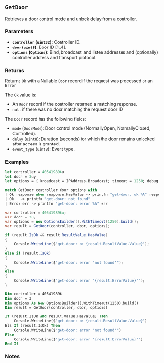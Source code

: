 ## `GetDoor`

Retrieves a door control mode and unlock delay from a controller.

### Parameters
- **`controller` (`uint32`)**: Controller ID.
- **`door` (`uint8`)**: Door ID [1..4].
- **`options` (`Options`)**: Bind, broadcast, and listen addresses and (optionally) controller address and transport protocol.

### Returns
Returns `Ok` with a Nullable `Door` record if the request was processed or an `Error` 

The `Ok` value is:
- An `Door` record if the controller returned a matching response.
- `null` if there was no door matching the request door ID.

The `Door` record has the following fields:
  - `mode` (`DoorMode`): Door control mode (NormallyOpen, NormallyClosed, Controlled).
  - `delay` (`uint8`): Duration (seconds) for which the door remains unlocked after access is granted.
  - `event_type` (`uint8`): Event type.


### Examples

```fsharp
let controller = 405419896u
let door = 3uy
let options = { broadcast = IPAddress.Broadcast; timeout = 1250; debug = true }

match GetDoor controller door options with
| Ok response when response.HasValue -> printfn "get-door: ok %A" response.Value
| Ok _ -> printfn "get-door: not found"
| Error err -> printfn "get-door: error %A" err
```

```csharp
var controller = 405419896u;
var door = 3u;
var options = new OptionsBuilder().WithTimeout(1250).build();
var result = GetDoor(controller, door, options);

if (result.IsOk && result.ResultValue.HasValue)
{
    Console.WriteLine($"get-door: ok {result.ResultValue.Value}");
}
else if (result.IsOk)
{
    Console.WriteLine($"get-door: error 'not found'");
}
else
{
    Console.WriteLine($"get-door: error '{result.ErrorValue}'");
}
```

```vb
Dim controller = 405419896
Dim door = 3
Dim options As New OptionsBuilder().WithTimeout(1250).build()
Dim result = GetDoor(controller, door, options)

If (result.IsOk And result.Value.HasValue) Then
    Console.WriteLine($"get-door: ok {result.ResultValue.Value}")
Els If (result.IsOk) Then
    Console.WriteLine($"get-door: error 'not found'")
Else
    Console.WriteLine($"get-door: error '{result.ErrorValue}'")
End If
```

### Notes
